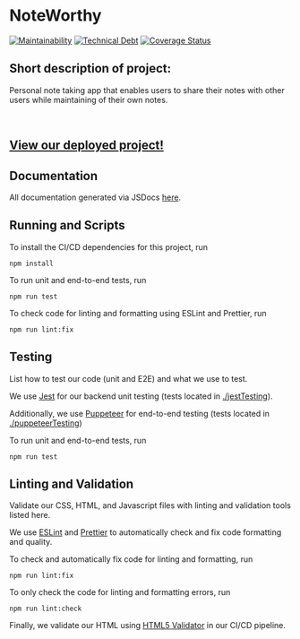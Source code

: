 # NoteWorthy

[![Maintainability](https://api.codeclimate.com/v1/badges/d0673d8890128a7210db/maintainability)](https://codeclimate.com/github/cse112-sp24-group2/NoteWorthy/maintainability)
[![Technical Debt](https://img.shields.io/codeclimate/tech-debt/cse112-sp24-group2/NoteWorthy?logo=codeclimate)](https://codeclimate.com/github/cse112-sp24-group2/NoteWorthy/maintainability)
[![Coverage Status](https://coveralls.io/repos/github/cse110-fa22-group5/cse110-fa22-group5/badge.svg?branch=main)](https://coveralls.io/github/cse110-fa22-group5/cse110-fa22-group5?branch=main)

## Short description of project:

Personal note taking app that enables users to share their notes with other users while maintaining of their own notes.

<br>

## [View our deployed project!](https://cse112-sp24-group2.github.io/NoteWorthy/source/index.html)

## Documentation

All documentation generated via JSDocs [here](https://cse110-fa22-group5.github.io/cse110-fa22-group5/jsdocs/index.html).

## Running and Scripts

To install the CI/CD dependencies for this project, run

```
npm install
```

To run unit and end-to-end tests, run

```
npm run test
```

To check code for linting and formatting using ESLint and Prettier, run

```
npm run lint:fix
```

## Testing

List how to test our code (unit and E2E) and what we use to test.

We use [Jest](https://jestjs.io/) for our backend unit testing (tests located in [./jestTesting](./jestTesting/)).

Additionally, we use [Puppeteer](https://pptr.dev/) for end-to-end testing (tests located in [./puppeteerTesting](./puppeteerTesting/))

To run unit and end-to-end tests, run

```
npm run test
```

## Linting and Validation

Validate our CSS, HTML, and Javascript files with linting and validation tools listed here.

We use [ESLint](https://eslint.org/) and [Prettier](https://prettier.io/) to automatically check and fix code formatting and quality.

To check and automatically fix code for linting and formatting, run

```
npm run lint:fix
```

To only check the code for linting and formatting errors, run

```
npm run lint:check
```

Finally, we validate our HTML using [HTML5 Validator](https://github.com/marketplace/actions/html5-validator) in our CI/CD pipeline.
